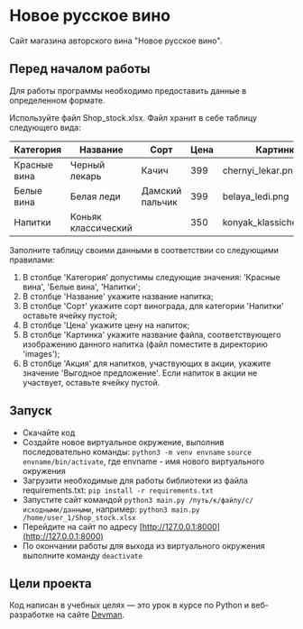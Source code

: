 # Новое русское вино

Сайт магазина авторского вина "Новое русское вино".

## Перед началом работы

Для работы программы необходимо предоставить данные в определенном формате.

Используйте файл Shop_stock.xlsx.
Файл хранит в себе таблицу следующего вида:

| Категория | Название | Сорт | Цена | Картинка | Акция |
| ----------| -------- | ---- | ---- | -------- | ----- |
| Красные вина | Черный лекарь | Качич | 399 | chernyi_lekar.png |  |
| Белые вина | Белая леди | Дамский пальчик | 399 | belaya_ledi.png | Выгодное предложение |
| Напитки | Коньяк классический |  | 350 | konyak_klassicheskyi.png |  |

Заполните таблицу своими данными в соответствии со следующими правилами:

1. В столбце 'Категория' допустимы следующие значения: 'Красные вина', 'Белые вина', 'Напитки';
2. В столбце 'Название' укажите название напитка;
3. В столбце 'Сорт' укажите сорт винограда, для категории 'Напитки' оставьте ячейку пустой;
4. В столбце 'Цена' укажите цену на напиток;
5. В столбце 'Картинка' укажите название файла, соответствующего изображению данного напитка (файл поместите в директорию 'images');
6. В столбце 'Акция' для напитков, участвующих в акции, укажите значение 'Выгодное предложение'. Если напиток в акции не участвует, оставьте ячейку пустой.

## Запуск

- Скачайте код
- Создайте новое виртуальное окружение, выполнив последовательно команды:
	`python3 -m venv envname`
	`source envname/bin/activate`, где envname - имя нового виртуального окружения
- Загрузити необходимые для работы библиотеки из файла requirements.txt:
	`pip install -r requirements.txt`
- Запустите сайт командой `python3 main.py /путь/к/файлу/с/исходными/данными`, например: `python3 main.py /home/user_1/Shop_stock.xlsx`
- Перейдите на сайт по адресу [http://127.0.0.1:8000](http://127.0.0.1:8000)
- По окончании работы для выхода из виртуального окружения выполните команду `deactivate`

## Цели проекта

Код написан в учебных целях — это урок в курсе по Python и веб-разработке на сайте [Devman](https://dvmn.org).
